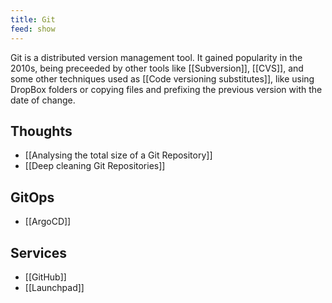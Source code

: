 ```yaml
---
title: Git
feed: show
---
```

Git is a distributed version management tool. It gained popularity in the 2010s, being preceeded by other tools like [[Subversion]], [[CVS]], and some other techniques used as [[Code versioning substitutes]], like using DropBox folders or copying files and prefixing the previous version with the date of change.

## Thoughts
- [[Analysing the total size of a Git Repository]]
- [[Deep cleaning Git Repositories]]

## GitOps
- [[ArgoCD]]

## Services
- [[GitHub]]
- [[Launchpad]]


